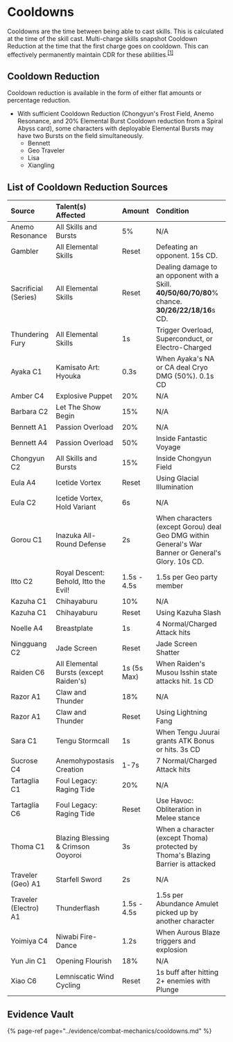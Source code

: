 # Cooldowns

Cooldowns are the time between being able to cast skills. This is calculated at the time of the skill cast. Multi-charge skills snapshot Cooldown Reduction at the time that the first charge goes on cooldown. This can effectively permanently maintain CDR for these abilities.<sup>[[1]](../evidence/combat-mechanics/cooldowns.md#multi-charge-skills-snapshot-cdr)</sup>

## Cooldown Reduction

Cooldown reduction is available in the form of either flat amounts or percentage reduction.

* With sufficient Cooldown Reduction (Chongyun's Frost Field, Anemo Resonance, and 20% Elemental Burst Cooldown reduction from a Spiral Abyss card), some characters with deployable Elemental Bursts may have two Bursts on the field simultaneously.
  * Bennett
  * Geo Traveler 
  * Lisa
  * Xiangling

## List of Cooldown Reduction Sources

| Source | Talent\(s\) Affected | Amount | Condition |
| :--- | :--- | :--- | :--- |
| Anemo Resonance | All Skills and Bursts | 5% | N/A |
| Gambler | All Elemental Skills | Reset | Defeating an opponent. 15s CD.
| Sacrificial \(Series\) | All Elemental Skills | Reset | Dealing damage to an opponent with a Skill. **40/50/60/70/80**% chance. **30/26/22/18/16**s CD. |
| Thundering Fury | All Elemental Skills | 1s | Trigger Overload, Superconduct, or Electro-Charged |
| Ayaka C1 | Kamisato Art: Hyouka | 0.3s | When Ayaka's NA or CA deal Cryo DMG (50%). 0.1s CD
| Amber C4 | Explosive Puppet | 20% | N/A |
| Barbara C2 | Let The Show Begin | 15% | N/A |
| Bennett A1 | Passion Overload | 20% | N/A |
| Bennett A4 | Passion Overload | 50% | Inside Fantastic Voyage |
| Chongyun C2 | All Skills and Bursts | 15% | Inside Chongyun Field |
| Eula A4 | Icetide Vortex | Reset | Using Glacial Illumination |
| Eula C2 | Icetide Vortex, Hold Variant | 6s | N/A |
| Gorou C1 | Inazuka All-Round Defense | 2s | When characters \(except Gorou\) deal Geo DMG within General's War Banner or General's Glory. 10s CD.
| Itto C2 | Royal Descent: Behold, Itto the Evil! | 1.5s - 4.5s | 1.5s per Geo party member | 
| Kazuha C1 | Chihayaburu | 10% | N/A |
| Kazuha C1 | Chihayaburu | Reset | Using Kazuha Slash | 
| Noelle A4 | Breastplate | 1s | 4 Normal/Charged Attack hits |
| Ningguang C2 | Jade Screen | Reset | Jade Screen Shatter |
| Raiden C6 | All Elemental Bursts \(except Raiden\'s\) | 1s (5s Max) | When Raiden's Musou Isshin state attacks hit. 1s CD |
| Razor A1 | Claw and Thunder | 18% | N/A |
| Razor A1 | Claw and Thunder | Reset | Using Lightning Fang |
| Sara C1 | Tengu Stormcall | 1s | When Tengu Juurai grants ATK Bonus or hits. 3s CD | 
| Sucrose C4 | Anemohypostasis Creation | 1-7s | 7 Normal/Charged Attack hits |
| Tartaglia C1 | Foul Legacy: Raging Tide | 20% | N/A |
| Tartaglia C6 | Foul Legacy: Raging Tide | Reset | Use Havoc: Obliteration in Melee stance |
| Thoma C1 | Blazing Blessing & Crimson Ooyoroi | 3s | When a character \(except Thoma\) protected by Thoma's Blazing Barrier is attacked |
| Traveler \(Geo\) A1 | Starfell Sword | 2s | N/A |
| Traveler \(Electro\) A1 | Thunderflash | 1.5s - 4.5s | 1.5s per Abundance Amulet picked up by another character
| Yoimiya C4 | Niwabi Fire-Dance | 1.2s | When Aurous Blaze triggers and explosion | 
| Yun Jin C1 | Opening Flourish | 18% | N/A |
| Xiao C6 | Lemniscatic Wind Cycling | Reset | 1s buff after hitting 2+ enemies with Plunge |

## Evidence Vault

{% page-ref page="../evidence/combat-mechanics/cooldowns.md" %}

